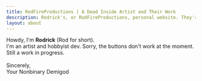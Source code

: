 ```yaml
---
title: RodFireProductions | A Dead Inside Artist and Their Work
description: Rodrick's, or RodFireProductions, personal website. They're a small artist that does digital illustrations and hobbyist code work.
layout: about
---
```


<div class="center_txt" style="text-indent:0px;">

Howdy, I'm <b>Rodrick</b> (Rod for short).<br>
I'm an artist and hobbyist dev. Sorry, the buttons don't work at the moment. Still a work in progress.<br><br>
Sincerely,<br>Your Nonbinary Demigod
</div>
